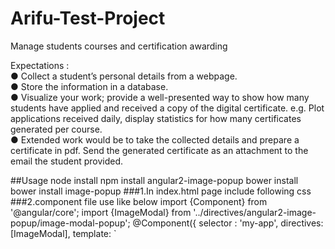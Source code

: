# Arifu-Test-Project
Manage students courses and certification awarding

Expectations :<br>
● Collect a student’s personal details from a webpage.<br>
● Store the information in a database.<br>
● Visualize your work; provide a well-presented way to show how many students have
applied and received a copy of the digital certificate. e.g. Plot applications received daily,
display statistics for how many certificates generated per course.<br>
● Extended work would be to take the collected details and prepare a certificate in pdf.
Send the generated certificate as an attachment to the email the student provided.

##Usage node install npm install angular2-image-popup bower install bower install image-popup ###1.In index.html page include following css ###2.component file use like below import {Component} from '@angular/core'; import {ImageModal} from '../directives/angular2-image-popup/image-modal-popup'; @Component({ selector : 'my-app', directives: [ImageModal], template: `
